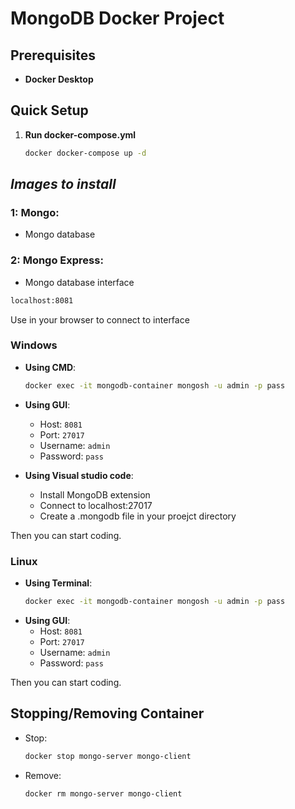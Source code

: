 
# MongoDB Docker Project

## Prerequisites

- **Docker Desktop**

## Quick Setup

1. **Run docker-compose.yml**
   
   ```bash
   docker docker-compose up -d
   ```
   
## *Images to install*

### 1: Mongo:
   * Mongo database

### 2: Mongo Express:
   * Mongo database interface

   ```bash
localhost:8081
```  
Use in your browser to connect to interface

### Windows

- **Using CMD**:
  ```bash
  docker exec -it mongodb-container mongosh -u admin -p pass
  ```
- **Using GUI**:
  - Host: `8081`
  - Port: `27017`
  - Username: `admin`
  - Password: `pass`

- **Using Visual studio code**:
  - Install MongoDB extension
  - Connect to localhost:27017
  - Create a .mongodb file in your proejct directory

Then you can start coding.
    
### Linux

- **Using Terminal**:
  ```bash
  docker exec -it mongodb-container mongosh -u admin -p pass
  ```
- **Using GUI**:
  - Host: `8081` 
  - Port: `27017`
  - Username: `admin`
  - Password: `pass`

Then you can start coding.
## Stopping/Removing Container

- Stop:
  ```bash
  docker stop mongo-server mongo-client
  ```
- Remove:
  ```bash
  docker rm mongo-server mongo-client
  ```
